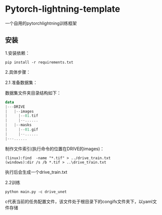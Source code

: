 # Pytorch-lightning-template
一个自用的pytorchlightning训练框架
## 安装
1.安装依赖：
```shell
pip install -r requirements.txt
```
2.具体步骤：

2.1 准备数据集：

数据集文件夹目录结构如下：
```kotlin
data
|---DRIVE
|   |--images  
|     |--01.tif
|     |--......
|   |--masks
|     |--01.gif
|     |--......
|---......  
```

制作文件索引(执行命令的位置在DRIVE的images)：
```shell
(linux):find  -name "*.tif" > ../drive_train.txt
(windows):dir /s /b *.tif > ..\drive_train.txt
```
执行后会生成一个drive_train.txt

2.2训练
```shell
python main.py -c drive_unet
```
c代表当前的任务配置文件，该文件处于根目录下的congifs文件夹下，以yaml文件存储

